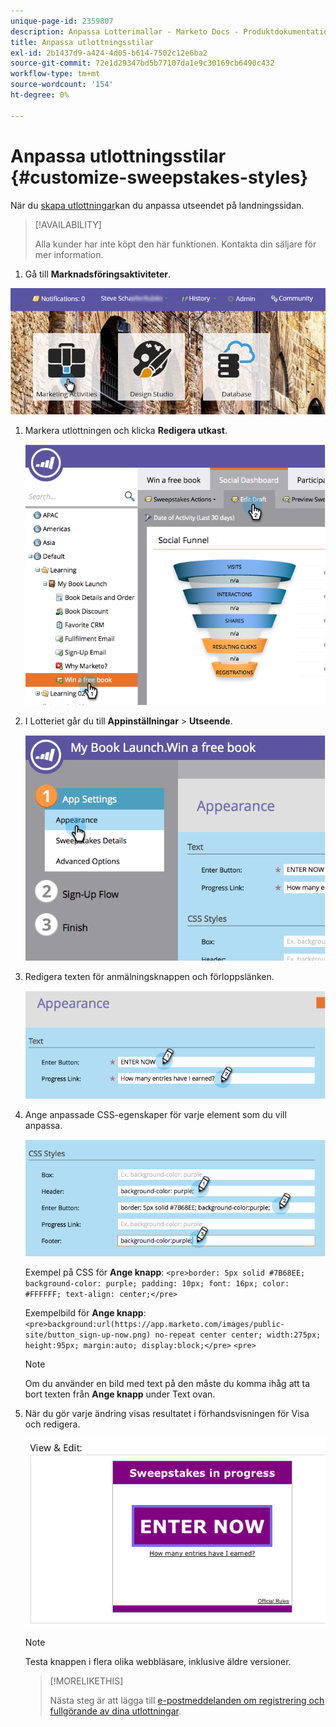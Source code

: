 ```yaml
---
unique-page-id: 2359807
description: Anpassa Lotterimallar - Marketo Docs - Produktdokumentation
title: Anpassa utlottningsstilar
exl-id: 2b1437d9-a424-4d05-b614-7502c12e6ba2
source-git-commit: 72e1d29347bd5b77107da1e9c30169cb6490c432
workflow-type: tm+mt
source-wordcount: '154'
ht-degree: 0%

---
```


# Anpassa utlottningsstilar {#customize-sweepstakes-styles}

När du [skapa utlottningar](/help/marketo/product-docs/demand-generation/social/sweepstakes/create-sweepstakes.md)kan du anpassa utseendet på landningssidan.

>[!AVAILABILITY]
>
>Alla kunder har inte köpt den här funktionen. Kontakta din säljare för mer information.

1. Gå till **Marknadsföringsaktiviteter**.

![](assets/login-marketing-activities-1.png)

1. Markera utlottningen och klicka **Redigera utkast**.

   ![](assets/image2014-9-25-17-3a51-3a45.png)

1. I Lotteriet går du till **Appinställningar** > **Utseende**.

   ![](assets/image2014-9-25-17-3a51-3a59.png)

1. Redigera texten för anmälningsknappen och förloppslänken.

   ![](assets/image2014-9-25-17-3a52-3a22.png)

1. Ange anpassade CSS-egenskaper för varje element som du vill anpassa.

   ![](assets/image2014-9-25-17-3a52-3a37.png)

   Exempel på CSS för **Ange knapp**:
   `<pre>border: 5px solid #7B68EE; background-color: purple; padding: 10px; font: 16px; color: #FFFFFF; text-align: center;</pre>`

   Exempelbild för **Ange knapp**:
   `<pre>background:url(https://app.marketo.com/images/public-site/button_sign-up-now.png) no-repeat center center; width:275px; height:95px; margin:auto; display:block;</pre>` `<pre>`

   >[!NOTE]
   >
   >Om du använder en bild med text på den måste du komma ihåg att ta bort texten från **Ange knapp** under Text ovan.

1. När du gör varje ändring visas resultatet i förhandsvisningen för Visa och redigera.

   ![](assets/image2014-9-25-17-3a55-3a3.png)

   >[!NOTE]
   >
   >Testa knappen i flera olika webbläsare, inklusive äldre versioner.

   >[!MORELIKETHIS]
   >
   >Nästa steg är att lägga till [e-postmeddelanden om registrering och fullgörande av dina utlottningar](/help/marketo/product-docs/demand-generation/social/social-functions/use-emails-in-social-promotions.md).
